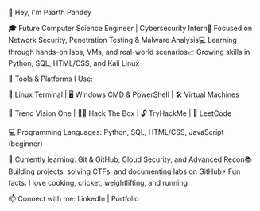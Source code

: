 👋 Hey, I'm Paarth Pandey

🎓 Future Computer Science Engineer | Cybersecurity Intern🔐 Focused on Network Security, Penetration Testing & Malware Analysis💻 Learning through hands-on labs, VMs, and real-world scenarios📈 Growing skills in Python, SQL, HTML/CSS, and Kali Linux

🧰 Tools & Platforms I Use:

🐧 Linux Terminal | 🖥️ Windows CMD & PowerShell | 🛠️ Virtual Machines

🧪 Trend Vision One | 🕵️‍♂️ Hack The Box | 🔓 TryHackMe | 🧠 LeetCode

💻 Programming Languages: Python, SQL, HTML/CSS, JavaScript (beginner)

🌱 Currently learning: Git & GitHub, Cloud Security, and Advanced Recon📚 Building projects, solving CTFs, and documenting labs on GitHub⚡ Fun facts: I love cooking, cricket, weightlifting, and running

📫 Connect with me: LinkedIn | Portfolio

